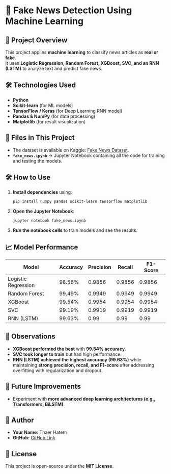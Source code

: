 # 📰 Fake News Detection Using Machine Learning

## 📌 Project Overview
This project applies **machine learning** to classify news articles as **real or fake**.  
It uses **Logistic Regression, Random Forest, XGBoost, SVC, and an RNN (LSTM)** to analyze text and predict fake news.

## 🛠 Technologies Used
- **Python**  
- **Scikit-learn** (for ML models)  
- **TensorFlow / Keras** (for Deep Learning RNN model)  
- **Pandas & NumPy** (for data processing)  
- **Matplotlib** (for result visualization)  

## 💂️ Files in This Project
- The dataset is available on Kaggle: [Fake News Dataset](https://www.kaggle.com/datasets/emineyetm/fake-news-detection-datasets).
- **`fake_news.ipynb`** → Jupyter Notebook containing all the code for training and testing the models.  

## 🛠️ How to Use
1. **Install dependencies** using:  
   ```bash
   pip install numpy pandas scikit-learn tensorflow matplotlib
   ```
2. **Open the Jupyter Notebook**:  
   ```bash
   jupyter notebook fake_news.ipynb
   ```
3. **Run the notebook cells** to train models and see the results.

## 📈 Model Performance
| Model                | Accuracy | Precision | Recall | F1-Score |
|----------------------|----------|------------|--------|----------|
| Logistic Regression | 98.56%    | 0.9856     | 0.9856 | 0.9856   |
| Random Forest       | 99.49%    | 0.9949     | 0.9949 | 0.9949   |
| XGBoost            | 99.54%    | 0.9954     | 0.9954 | 0.9954   |
| SVC                | 99.19%    | 0.9919     | 0.9919 | 0.9919   |
| RNN (LSTM)         | 99.63%    | 0.99       | 0.99   | 0.99     |

## 📢 Observations
- **XGBoost performed the best** with **99.54% accuracy**.  
- **SVC took longer to train** but had high performance.  
- **RNN (LSTM) achieved the highest accuracy (99.63%)** while maintaining **strong precision, recall, and F1-score** after addressing overfitting with regularization and dropout.

## 🚀 Future Improvements
- Experiment with **more advanced deep learning architectures (e.g., Transformers, BiLSTM)**.  

## 👤 Author
- **Your Name:** Thaer Hatem
- **GitHub:** [GitHub Link](https://github.com/ThaerHatem)  

## 🐜 License
This project is open-source under the **MIT License**.

